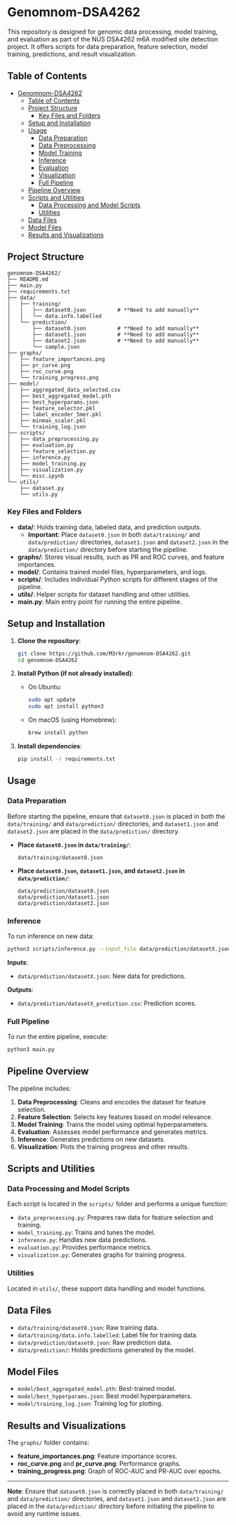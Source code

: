 # Genomnom-DSA4262

This repository is designed for genomic data processing, model training, and evaluation as part of the NUS DSA4262 m6A modified site detection project. It offers scripts for data preparation, feature selection, model training, predictions, and result visualization.

## Table of Contents

- [Genomnom-DSA4262](#genomnom-dsa4262)
  - [Table of Contents](#table-of-contents)
  - [Project Structure](#project-structure)
    - [Key Files and Folders](#key-files-and-folders)
  - [Setup and Installation](#setup-and-installation)
  - [Usage](#usage)
    - [Data Preparation](#data-preparation)
    - [Data Preprocessing](#data-preprocessing)
    - [Model Training](#model-training)
    - [Inference](#inference)
    - [Evaluation](#evaluation)
    - [Visualization](#visualization)
    - [Full Pipeline](#full-pipeline)
  - [Pipeline Overview](#pipeline-overview)
  - [Scripts and Utilities](#scripts-and-utilities)
    - [Data Processing and Model Scripts](#data-processing-and-model-scripts)
    - [Utilities](#utilities)
  - [Data Files](#data-files)
  - [Model Files](#model-files)
  - [Results and Visualizations](#results-and-visualizations)

## Project Structure

```plaintext
genomnom-DSA4262/
├── README.md
├── main.py
├── requirements.txt
├── data/
│   ├── training/
│   │   ├── dataset0.json          # **Need to add manually**
│   │   └── data.info.labelled
│   └── prediction/
│       ├── dataset0.json          # **Need to add manually**
│       ├── dataset1.json          # **Need to add manually**
│       ├── dataset2.json          # **Need to add manually**
│       └── sample.json
├── graphs/
│   ├── feature_importances.png
│   ├── pr_curve.png
│   ├── roc_curve.png
│   └── training_progress.png
├── model/
│   ├── aggregated_data_selected.csv
│   ├── best_aggregated_model.pth
│   ├── best_hyperparams.json
│   ├── feature_selector.pkl
│   ├── label_encoder_5mer.pkl
│   ├── minmax_scaler.pkl
│   └── training_log.json
├── scripts/
│   ├── data_preprocessing.py
│   ├── evaluation.py
│   ├── feature_selection.py
│   ├── inference.py
│   ├── model_training.py
│   ├── visualization.py
│   └── misc.ipynb
└── utils/
    ├── dataset.py
    └── utils.py
```

### Key Files and Folders

- **data/**: Holds training data, labeled data, and prediction outputs.
  - **Important**: Place `dataset0.json` in both `data/training/` and `data/prediction/` directories, `dataset1.json` and `dataset2.json` in the `data/prediction/` directory before starting the pipeline.
- **graphs/**: Stores visual results, such as PR and ROC curves, and feature importances.
- **model/**: Contains trained model files, hyperparameters, and logs.
- **scripts/**: Includes individual Python scripts for different stages of the pipeline.
- **utils/**: Helper scripts for dataset handling and other utilities.
- **main.py**: Main entry point for running the entire pipeline.

## Setup and Installation

1. **Clone the repository**:

   ```bash
   git clone https://github.com/M3rkr/genomnom-DSA4262.git
   cd genomnom-DSA4262
   ```
2. **Install Python (if not already installed)**:

   - On Ubuntu:

     ```bash
     sudo apt update
     sudo apt install python3
     ```
   - On macOS (using Homebrew):

     ```bash
     brew install python
     ```
3. **Install dependencies**:

   ```bash
   pip install -r requirements.txt
   ```

## Usage

### Data Preparation

Before starting the pipeline, ensure that `dataset0.json` is placed in both the `data/training/` and `data/prediction/` directories, and `dataset1.json` and `dataset2.json` are placed in the `data/prediction/` directory.

- **Place `dataset0.json` in `data/training/`**:

  ```plaintext
  data/training/dataset0.json
  ```
- **Place `dataset0.json`, `dataset1.json`, and `dataset2.json` in `data/prediction/`**:

  ```plaintext
  data/prediction/dataset0.json
  data/prediction/dataset1.json
  data/prediction/dataset2.json
  ```

### Inference

To run inference on new data:

```bash
python3 scripts/inference.py --input_file data/prediction/datasetX.json --output_file data/prediction/datasetX_prediction.csv
```

**Inputs**:

- `data/prediction/datasetX.json`: New data for predictions.

**Outputs**:

- `data/prediction/datasetX_prediction.csv`: Prediction scores.


### Full Pipeline

To run the entire pipeline, execute:

```bash
python3 main.py
```

## Pipeline Overview

The pipeline includes:

1. **Data Preprocessing**: Cleans and encodes the dataset for feature selection.
2. **Feature Selection**: Selects key features based on model relevance.
3. **Model Training**: Trains the model using optimal hyperparameters.
4. **Evaluation**: Assesses model performance and generates metrics.
5. **Inference**: Generates predictions on new datasets.
6. **Visualization**: Plots the training progress and other results.

## Scripts and Utilities

### Data Processing and Model Scripts

Each script is located in the `scripts/` folder and performs a unique function:

- `data_preprocessing.py`: Prepares raw data for feature selection and training.
- `model_training.py`: Trains and tunes the model.
- `inference.py`: Handles new data predictions.
- `evaluation.py`: Provides performance metrics.
- `visualization.py`: Generates graphs for training progress.

### Utilities

Located in `utils/`, these support data handling and model functions.

## Data Files

- `data/training/dataset0.json`: Raw training data.
- `data/training/data.info.labelled`: Label file for training data.
- `data/prediction/dataset0.json`: Raw prediction data.
- `data/prediction/`: Holds predictions generated by the model.

## Model Files

- `model/best_aggregated_model.pth`: Best-trained model.
- `model/best_hyperparams.json`: Best model hyperparameters.
- `model/training_log.json`: Training log for plotting.

## Results and Visualizations

The `graphs/` folder contains:

- **feature_importances.png**: Feature importance scores.
- **roc_curve.png** and **pr_curve.png**: Performance graphs.
- **training_progress.png**: Graph of ROC-AUC and PR-AUC over epochs.

---

**Note**: Ensure that `dataset0.json` is correctly placed in both `data/training/` and `data/prediction/` directories, and `dataset1.json` and `dataset2.json` are placed in the `data/prediction/` directory before initiating the pipeline to avoid any runtime issues.
